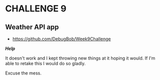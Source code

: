 # CHALLENGE 9
## Weather API app


* https://github.com/DebugBob/Week9Challenge

***Help***

It doesn't work and I kept throwing new things at it hoping it would.
If I'm able to retake this I would do so gladly.





Excuse the mess.